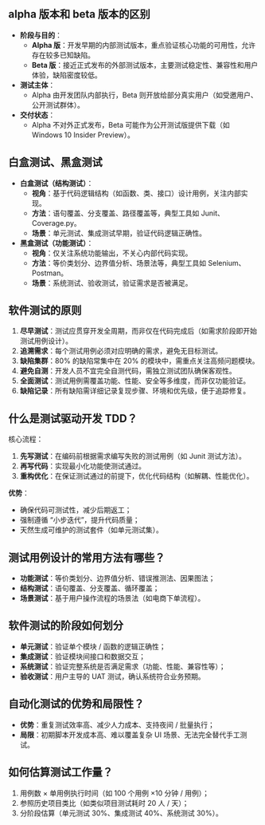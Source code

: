 ## alpha 版本和 beta 版本的区别

- **阶段与目的**：
    - **Alpha 版**：开发早期的内部测试版本，重点验证核心功能的可用性，允许存在较多已知缺陷。
    - **Beta 版**：接近正式发布的外部测试版本，主要测试稳定性、兼容性和用户体验，缺陷密度较低。
- **测试主体**：
    - Alpha 由开发团队内部执行，Beta 则开放给部分真实用户（如受邀用户、公开测试群体）。
- **交付状态**：
    - Alpha 不对外正式发布，Beta 可能作为公开测试版提供下载（如 Windows 10 Insider Preview）。

## 白盒测试、黑盒测试

- **白盒测试（结构测试）**：
    - **视角**：基于代码逻辑结构（如函数、类、接口）设计用例，关注内部实现。
    - **方法**：语句覆盖、分支覆盖、路径覆盖等，典型工具如 Junit、Coverage.py。
    - **场景**：单元测试、集成测试早期，验证代码逻辑正确性。
- **黑盒测试（功能测试）**：
    - **视角**：仅关注系统功能输出，不关心内部代码实现。
    - **方法**：等价类划分、边界值分析、场景法等，典型工具如 Selenium、Postman。
    - **场景**：系统测试、验收测试，验证需求是否被满足。

## 软件测试的原则

1. **尽早测试**：测试应贯穿开发全周期，而非仅在代码完成后（如需求阶段即开始测试用例设计）。
2. **追溯需求**：每个测试用例必须对应明确的需求，避免无目标测试。
3. **缺陷集群**：80% 的缺陷常集中在 20% 的模块中，需重点关注高频问题模块。
4. **避免自测**：开发人员不宜完全自测代码，需独立测试团队确保客观性。
5. **全面测试**：测试用例需覆盖功能、性能、安全等多维度，而非仅功能验证。
6. **缺陷记录**：所有缺陷需详细记录复现步骤、环境和优先级，便于追踪修复。

## 什么是测试驱动开发 TDD？

核心流程：

1. **先写测试**：在编码前根据需求编写失败的测试用例（如 Junit 测试方法）。
2. **再写代码**：实现最小化功能使测试通过。
3. **重构优化**：在保证测试通过的前提下，优化代码结构（如解耦、性能优化）。

**优势**：

- 确保代码可测试性，减少后期返工；
- 强制遵循 “小步迭代”，提升代码质量；
- 天然生成可维护的测试套件（如单元测试集）。

## 测试用例设计的常用方法有哪些？

- **功能测试**：等价类划分、边界值分析、错误推测法、因果图法；
- **结构测试**：语句覆盖、分支覆盖、循环覆盖；
- **场景测试**：基于用户操作流程的场景法（如电商下单流程）。

## 软件测试的阶段如何划分

- **单元测试**：验证单个模块 / 函数的逻辑正确性；
- **集成测试**：验证模块间接口和数据交互；
- **系统测试**：验证完整系统是否满足需求（功能、性能、兼容性等）；
- **验收测试**：用户主导的 UAT 测试，确认系统符合业务预期。

## 自动化测试的优势和局限性？

- **优势**：重复测试效率高、减少人力成本、支持夜间 / 批量执行；
- **局限**：初期脚本开发成本高、难以覆盖复杂 UI 场景、无法完全替代手工测试。

## 如何估算测试工作量？

1. 用例数 × 单用例执行时间（如 100 个用例 ×10 分钟 / 用例）；
2. 参照历史项目类比（如类似项目测试耗时 20 人 / 天）；
3. 分阶段估算（单元测试 30%、集成测试 40%、系统测试 30%）。